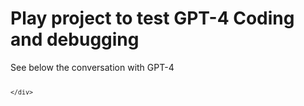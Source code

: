 # Play project to test GPT-4 Coding and debugging

See below the conversation with GPT-4

<svg fill="none" viewBox="0 0 600 300" width="600" height="300" xmlns="http://www.w3.org/2000/svg">
  <foreignObject width="100%" height="100%">
    <div xmlns="http://www.w3.org/1999/xhtml">
    
    </div>
  </foreignObject>
</svg>
